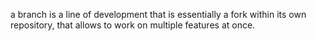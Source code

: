 a branch is a line of development that is essentially a fork within its own repository, that allows to work on multiple features at once.
